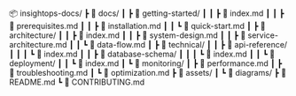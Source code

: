 📦 insightops-docs/
 ┣ 📂 docs/
 ┃ ┣ 📂 getting-started/
 ┃ ┃ ┣ 📄 index.md
 ┃ ┃ ┣ 📄 prerequisites.md
 ┃ ┃ ┣ 📄 installation.md
 ┃ ┃ ┗ 📄 quick-start.md
 ┃ ┣ 📂 architecture/
 ┃ ┃ ┣ 📄 index.md
 ┃ ┃ ┣ 📄 system-design.md
 ┃ ┃ ┣ 📄 service-architecture.md
 ┃ ┃ ┗ 📄 data-flow.md
 ┃ ┣ 📂 technical/
 ┃ ┃ ┣ 📂 api-reference/
 ┃ ┃ ┃ ┗ 📄 index.md
 ┃ ┃ ┣ 📂 database-schema/
 ┃ ┃ ┃ ┗ 📄 index.md
 ┃ ┃ ┗ 📂 deployment/
 ┃ ┃   ┗ 📄 index.md
 ┃ ┗ 📂 monitoring/
 ┃   ┣ 📄 performance.md
 ┃   ┣ 📄 troubleshooting.md
 ┃   ┗ 📄 optimization.md
 ┣ 📂 assets/
 ┃ ┗ 📂 diagrams/
 ┣ 📄 README.md
 ┗ 📄 CONTRIBUTING.md
